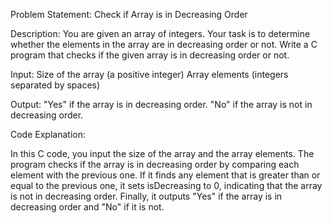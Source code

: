 Problem Statement: Check if Array is in Decreasing Order

Description:
You are given an array of integers. Your task is to determine whether the elements in the array are in decreasing order or not.
Write a C program that checks if the given array is in decreasing order or not.

Input:
Size of the array (a positive integer)
Array elements (integers separated by spaces)

Output:
"Yes" if the array is in decreasing order.
"No" if the array is not in decreasing order.

Code Explanation:

In this C code, you input the size of the array and the array elements. The program checks if the array is in decreasing order by comparing each element with the previous one. If it finds any element that is greater than or equal to the previous one, it sets isDecreasing to 0, indicating that the array is not in decreasing order. Finally, it outputs "Yes" if the array is in decreasing order and "No" if it is not.
